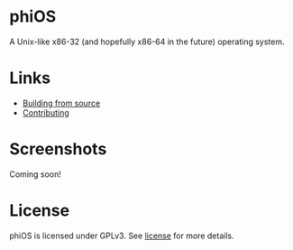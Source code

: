 # phiOS
A Unix-like x86-32 (and hopefully x86-64 in the future) operating system.

# Links
* [Building from source](https://github.com/synthels/phiOS/blob/master/building.md)
* [Contributing](https://github.com/synthels/phiOS/blob/master/contributing.md)

# Screenshots
Coming soon!

# License
phiOS is licensed under GPLv3. See [license](https://github.com/synthels/phiOS/blob/master/license) for more details.
